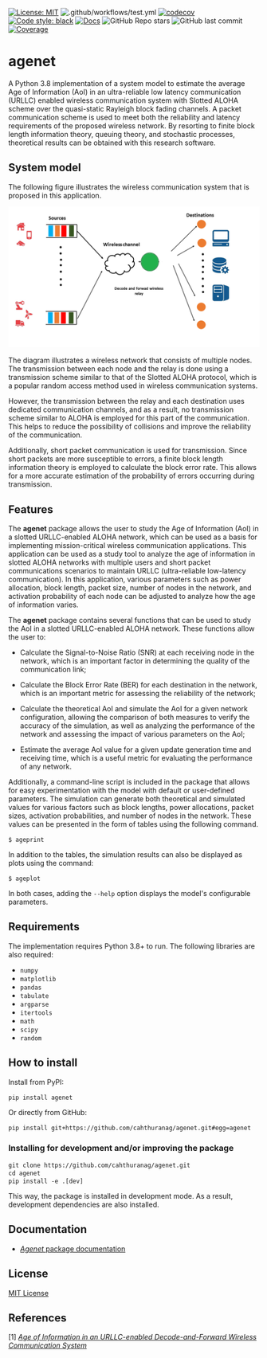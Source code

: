 [![License: MIT](https://img.shields.io/badge/License-MIT-yellow.svg)](https://github.com/cahthuranag/Agewire/blob/3000891c482e715b3006264a88dfcf4ed4aedc7c/LICENSE)
![.github/workflows/test.yml](https://github.com/github/docs/actions/workflows/test.yml/badge.svg)
[![codecov](https://codecov.io/gh/cahthuranag/agenet/branch/main/graph/badge.svg?token=k8Ix6Zv8x9)](https://codecov.io/gh/cahthuranag/agenet)
[![Code style: black](https://img.shields.io/badge/code%20style-black-000000.svg)](https://github.com/psf/black)
[![Docs](https://img.shields.io/badge/docs-stable-blue.svg)](https://cahthuranag.github.io/agenet/)
![GitHub Repo stars](https://img.shields.io/github/stars/cahthuranag/agenet?style=social)
![GitHub last commit](https://img.shields.io/github/last-commit/cahthuranag/agenet)
[![Coverage](https://github.com/cahthuranag/agenet/actions/workflows/cov.yml/badge.svg)](https://github.com/cahthuranag/agenet/actions/workflows/cov.yml)

# agenet

A Python 3.8 implementation of a system model to estimate the average Age of Information (AoI) in an ultra-reliable low latency communication (URLLC) enabled wireless communication system with Slotted ALOHA scheme over the quasi-static Rayleigh block fading channels. A packet communication scheme is used to meet both the reliability and latency requirements of the proposed wireless network. By resorting to finite block length information theory, queuing theory, and stochastic processes, theoretical results can be obtained with this research software.

## System model

The following figure illustrates the wireless communication system that is proposed in this application.

![System model.](https://raw.githubusercontent.com/cahthuranag/agenet/main/docs/docs/image/Fig1.png)

The diagram illustrates a wireless network that consists of multiple nodes. The transmission between each node and the relay is done using a transmission scheme similar to that of the Slotted ALOHA protocol, which is a popular random access method used in wireless communication systems.

However, the transmission between the relay and each destination uses dedicated communication channels, and as a result, no transmission scheme similar to ALOHA is employed for this part of the communication. This helps to reduce the possibility of collisions and improve the reliability of the communication.

Additionally, short packet communication is used for transmission. Since short packets are more susceptible to errors, a finite block length information theory is employed to calculate the block error rate. This allows for a more accurate estimation of the probability of errors occurring during transmission.

## Features

The **agenet** package allows the user to study the Age of Information (AoI) in a slotted URLLC-enabled ALOHA network, which can be used as a basis for implementing mission-critical wireless communication applications. This application can be used as a study tool to analyze the age of information in slotted ALOHA networks with multiple users and short packet communications scenarios to maintain URLLC (ultra-reliable low-latency communication). In this application, various parameters such as power allocation, block length, packet size, number of nodes in the network, and activation probability of each node can be adjusted to analyze how the age of information varies.

The **agenet** package contains several functions that can be used to study the AoI in a slotted URLLC-enabled ALOHA network. These functions allow the user to:

- Calculate the Signal-to-Noise Ratio (SNR) at each receiving node in the network, which is an important factor in determining the quality of the communication link;

- Calculate the Block Error Rate (BER) for each destination in the network, which is an important metric for assessing the reliability of the network;

- Calculate the theoretical AoI and simulate the AoI for a given network configuration, allowing the comparison of both measures to verify the accuracy of the simulation, as well as analyzing the performance of the network and assessing the impact of various parameters on the AoI;

- Estimate the average AoI value for a given update generation time and receiving time, which is a useful metric for evaluating the performance of any network.

Additionally, a command-line script is included in the package that allows for easy experimentation with the model with default or user-defined parameters. The simulation can generate both theoretical and simulated values for various factors such as block lengths, power allocations, packet sizes, activation probabilities, and number of nodes in the network. These values can be presented in the form of tables using the following command.

```
$ ageprint
```

In addition to the tables, the simulation results can also be displayed as plots using the command:

```
$ ageplot
```

In both cases, adding the `--help` option displays the model's configurable parameters.

## Requirements

The implementation requires Python 3.8+ to run.
The following libraries are also required:

- `numpy`
- `matplotlib`
- `pandas`
- `tabulate`
- `argparse`
- `itertools`
- `math`
- `scipy`
- `random`

## How to install

Install from PyPI:

```
pip install agenet
```

Or directly from GitHub:

```
pip install git+https://github.com/cahthuranag/agenet.git#egg=agenet
```

### Installing for development and/or improving the package

```
git clone https://github.com/cahthuranag/agenet.git
cd agenet
pip install -e .[dev]
```

This way, the package is installed in development mode. As a result, development dependencies are also installed.

## Documentation

* [*Agenet* package documentation](https://cahthuranag.github.io/agenet/)

## License

[MIT License](LICENSE)

## References

[1] [*Age of Information in an URLLC-enabled Decode-and-Forward Wireless Communication System*](https://ieeexplore.ieee.org/document/9449007)